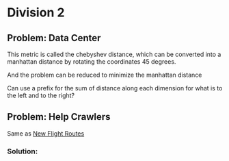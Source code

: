 

# Division 2

## Problem: Data Center

This metric is called the chebyshev distance, which can be converted into 
a manhattan distance by rotating the coordinates 45 degrees. 

And the problem can be reduced to minimize the manhattan distance

Can use a prefix for the sum of distance along each dimension for what is to the left and to the right?  



## Problem: Help Crawlers

Same as [New Flight Routes](<https://cses.fi/problemset/task/1685>)

### Solution: 

```py

```

